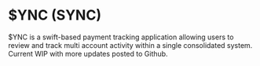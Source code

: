 # $YNC (SYNC)
$YNC is a swift-based payment tracking application allowing users to review and track multi account activity within a single consolidated system. Current WIP with more updates posted to Github.
